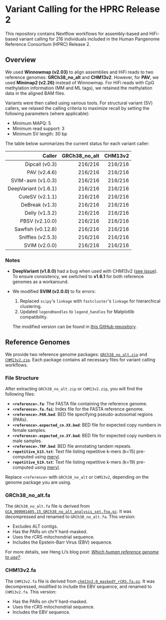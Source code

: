 # Variant Calling for the HPRC Release 2

This repository contains Nextflow workflows for assembly-based and HiFi-based variant calling for 216 individuals included in the Human Pangenome Reference Consortium (HPRC) Release 2.

## Overview

We used **Winnowmap (v2.03)** to align assemblies and HiFi reads to two reference genomes: **GRCh38\_no\_alt** and **CHM13v2**. However, for **PAV**, we used **Minimap2 (v2.26)** instead of Winnowmap. For HiFi reads with CpG methylation information (MM and ML tags), we retained the methylation data in the aligned BAM files.

Variants were then called using various tools. For structural variant (SV) callers, we relaxed the calling criteria to maximize recall by setting the following parameters (where applicable):

- Minimum MAPQ: 5
- Minimum read support: 3
- Minimum SV length: 30 bp

The table below summarizes the current status for each variant caller:

| Caller               | GRCh38\_no\_alt | CHM13v2         |
| ---:                 | ---:            | ---:            |
| Dipcall (v0.3)       | 216/216         | 216/216         |
| PAV (v2.4.6)         | 216/216         | 216/216         |
| SVIM-asm (v1.0.3)    | 216/216         | 216/216         |
| DeepVariant (v1.6.1) | 216/216         | 216/216         |
| CuteSV (v2.1.1)      | 216/216         | 216/216         |
| DeBreak (v1.3)       | 216/216         | 216/216         |
| Delly (v1.3.2)       | 216/216         | 216/216         |
| PBSV (v2.10.0)       | 216/216         | 216/216         |
| Sawfish (v0.12.8)    | 216/216         | 216/216         |
| Sniffles (v2.5.3)    | 216/216         | 216/216         |
| SVIM (v2.0.0)        | 216/216         | 216/216         |

### Notes

- **DeepVariant (v1.8.0)** had a bug when used with CHM13v2 ([see issue](https://github.com/google/deepvariant/issues/912#issuecomment-2552635974)). To ensure consistency, we switched to **v1.6.1** for both reference genomes as a workaround.
- We modified **SVIM (v2.0.0)** to fix errors:

  1. Replaced `scipy`'s `linkage` with `fastcluster`'s `linkage` for hierarchical clustering.
  2. Updated `legendHandles` to `legend_handles` for Matplotlib compatibility.

  The modified version can be found in [this GitHub repository](https://github.com/wwliao/svim).

## Reference Genomes

We provide two reference genome packages: [`GRCh38_no_alt.zip`](https://drive.google.com/uc?id=10bh1CEv0ifHVv9nNHTXI0TlChiN7Bj6D) and [`CHM13v2.zip`](https://drive.google.com/uc?id=1XECM8XeWVLY3NZsYvCBM6ipU7GJ-trbW). Each package contains all necessary files for variant calling workflows.

### File Structure

After extracting `GRCh38_no_alt.zip` or `CHM13v2.zip`, you will find the following files:

- **`<reference>.fa`**: The FASTA file containing the reference genome.
- **`<reference>.fa.fai`**: Index file for the FASTA reference genome.
- **`<reference>.PAR.bed`**: BED file specifying pseudo-autosomal regions (PARs).
- **`<reference>.expected_cn.XX.bed`**: BED file for expected copy numbers in female samples.
- **`<reference>.expected_cn.XY.bed`**: BED file for expected copy numbers in male samples.
- **`<reference>.TRF.bed`**: BED file annotating tandem repeats.
- **`repetitive_k15.txt`**: Text file listing repetitive k-mers (k=15) pre-computed using [meryl](https://github.com/marbl/meryl).
- **`repetitive_k19.txt`**: Text file listing repetitive k-mers (k=19) pre-computed using [meryl](https://github.com/marbl/meryl).

Replace `<reference>` with `GRCh38_no_alt` or `CHM13v2`, depending on the genome package you are using.

### GRCh38\_no\_alt.fa

The `GRCh38_no_alt.fa` file is derived from [`GCA_000001405.15_GRCh38_no_alt_analysis_set.fna.gz`](https://ftp.ncbi.nlm.nih.gov/genomes/all/GCA/000/001/405/GCA_000001405.15_GRCh38/seqs_for_alignment_pipelines.ucsc_ids/GCA_000001405.15_GRCh38_no_alt_analysis_set.fna.gz). It was decompressed and renamed to `GRCh38_no_alt.fa`. This version:

- Excludes ALT contigs.
- Has the PARs on chrY hard-masked.
- Uses the rCRS mitochondrial sequence.
- Includes the Epstein-Barr Virus (EBV) sequence.

For more details, see Heng Li’s blog post: [_Which human reference genome to use?_](https://lh3.github.io/2017/11/13/which-human-reference-genome-to-use).

### CHM13v2.fa

The `CHM13v2.fa` file is derived from [`chm13v2.0_maskedY_rCRS.fa.gz`](https://s3-us-west-2.amazonaws.com/human-pangenomics/T2T/CHM13/assemblies/analysis_set/chm13v2.0_maskedY_rCRS.fa.gz). It was decompressed, modified to include the EBV sequence, and renamed to `CHM13v2.fa`. This version:

- Has the PARs on chrY hard-masked.
- Uses the rCRS mitochondrial sequence.
- Includes the EBV sequence.

